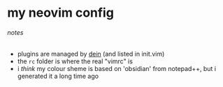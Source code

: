 # my neovim config
###### notes
  - plugins are managed by [dein](https://github.com/Shougo/dein.vim) (and listed in init.vim)
  - the `rc` folder is where the real "vimrc" is
  - i _think_ my colour sheme is based on 'obsidian' from notepad++, but i generated it a long time ago
